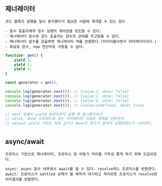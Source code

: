 ## 제너레이터

    코드 블록의 실행을 일시 중지했다가 필요한 시점에 재개할 수 있는 함수

    - 함수 호출자에게 함수 실행의 제어권을 양도할 수 있다.
    - 제너레이터 함수와 함수 호출자는 함수의 상태를 주고받을 수 있다.
    - 제너레이터 함수를 호출하면 제너레이터 체를 반환한다.(이터러블이면서 이터레이터이다.)
    - 화살표 함수, new 연산자로 사용할 수 없다.

```javascript
function* gen() {
    yield 1;
    yield 2;
    yield 3;
}

const generator = gen();

console.log(generator.next()); // {value:1, done: false}
console.log(generator.next()); // {value:2, done: false}
console.log(generator.next()); // {value:3, done: false}
console.log(generator.next()); // {value:undefined, done: true}

// next 호출시 yield 표현식까지 실행 후 일시중지하고
// value, done 프로퍼티를 갖는 이터레이터 리절트 객체를 반환한다.
// value는 yield 키워드 뒤의 값이고 done은 함수가 끝까지 실행되었는지 나타낸다.
```

#

## async/await

    프로미스 기반으로 제너레이터, 프로미스 등 비동기 처리를 가독성 좋게 하기 위해 도입되었다.

    async: async 함수 내부에서 await를 쓸 수 있다. resolve하는 프로미스를 반환한다.
    await: 프로미스가 settled 상태가 될 때까지 대기하고 처리되면 프로미스가 resolve한 처리결과를 반환한다.
